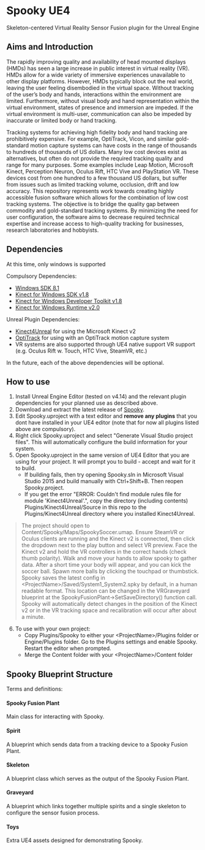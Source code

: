 # Spooky UE4
Skeleton-centered Virtual Reality Sensor Fusion plugin for the Unreal Engine

## Aims and Introduction
The rapidly improving quality and availability of head mounted displays (HMDs) has seen a large increase in public interest in virtual reality (VR). HMDs allow for a wide variety of immersive experiences unavailable to other display platforms. However, HMDs typically block out the real world, leaving the user feeling disembodied in the virtual space. Without tracking of the user’s body and hands, interactions within the environment are limited. Furthermore, without visual body and hand representation within the virtual environment, states of presence and immersion are impeded. If the virtual environment is multi-user, communication can also be impeded by inaccurate or limited body or hand tracking.
 
Tracking systems for achieving high fidelity body and hand tracking are prohibitively expensive. For example, OptiTrack, Vicon, and similar gold-standard motion capture systems can have costs in the range of thousands to hundreds of thousands of US dollars. Many low cost devices exist as alternatives, but often do not provide the required tracking quality and range for many purposes. Some examples include Leap Motion, Microsoft Kinect, Perception Neuron, Oculus Rift, HTC Vive and PlayStation VR. These devices cost from one hundred to a few thousand US dollars, but suffer from issues such as limited tracking volume, occlusion, drift and low accuracy. This repository represents work towards creating highly accessible fusion software which allows for the combination of low cost tracking systems. The objective is to bridge the quality gap between commodity and gold-standard tracking systems. By minimizing the need for user configuration, the software aims to decrease required technical expertise and increase access to high-quality tracking for businesses, research laboratories and hobbyists.

## Dependencies

At this time, only windows is supported

Compulsory Dependencies:
 - [Windows SDK 8.1](https://developer.microsoft.com/en-us/windows/downloads/windows-8-1-sdk) 
 - [Kinect for Windows SDK v1.8](https://www.microsoft.com/en-us/download/details.aspx?id=40278)
 - [Kinect for Windows Developer Toolkit v1.8](https://www.microsoft.com/en-us/download/details.aspx?id=40276)
 - [Kinect for Windows Runtime v2.0](https://www.microsoft.com/en-us/download/details.aspx?id=44559)

Unreal Plugin Dependencies:
 - [Kinect4Unreal](http://www.opaque.media/kinect-4-unreal/) for using the Microsoft Kinect v2
 - [OptiTrack](http://optitrack.com/downloads/plugins.html) for using with an OptiTrack motion capture system
 - VR systems are also supported through UE4 native support VR support (e.g. Oculus Rift w. Touch, HTC Vive, SteamVR, etc.)
 
In the future, each of the above dependencies will be optional.

## How to use

1. Install Unreal Engine Editor (tested on v4.14) and the relevant plugin dependencies for your planned use as described above.
2. Download and extract the latest release of [Spooky](https://github.com/JakeFountain/Spooky/releases/latest).
3. Edit Spooky.uproject with a text editor and **remove any plugins** that you dont have installed in your UE4 editor (note that for now all plugins listed above are compulsory).
4. Right click Spooky.uproject and select "Generate Visual Studio project files". This will automatically configure the build information for your system.
5. Open Spooky.uproject in the same version of UE4 Editor that you are using for your project. It will prompt you to build - accept and wait for it to build. 
	- If building fails, then try opening Spooky.sln in Microsoft Visual Studio 2015 and build manually with Ctrl+Shift+B. Then reopen Spooky.project.
	- If you get the error "ERROR: Couldn't find module rules file for module 'Kinect4Unreal'.", copy the directory (including contents) Plugins/Kinect4Unreal/Source in this repo to the Plugins/Kinect4Unreal directory where you installed Kinect4Unreal.
> The project should open to Content/Spooky/Maps/SpookySoccer.umap.
> Ensure SteamVR or Oculus clients are running and the Kinect v2 is connected, then click the dropdown next to the play button and select VR preview.
> Face the Kinect v2 and hold the VR controllers in the correct hands (check thumb polarity). 
> Walk and move your hands to allow spooky to gather data. 
> After a short time your body will appear, and you can kick the soccer ball. 
> Spawn more balls by clicking the touchpad or thumbstick.
> Spooky saves the latest config in \<ProjectName\>/Saved/System1_System2.spky by default, in a human readable format. 
> This location can be changed in the VRGraveyard blueprint at the SpookyFusionPlant->SetSaveDirectory() function call.
> Spooky will automatically detect changes in the position of the Kinect v2 or in the VR tracking space and recalibration will occur after about a minute.
6. To use with your own project:
    * Copy Plugins/Spooky to either your \<ProjectName\>/Plugins folder or Engine/Plugins folder. Go to the Plugins settings and enable Spooky. Restart the editor when prompted.
    * Merge the Content folder with your \<ProjectName\>/Content folder

## Spooky Blueprint Structure

Terms and definitions:

#### Spooky Fusion Plant
Main class for interacting with Spooky.
#### Spirit
A blueprint which sends data from a tracking device to a Spooky Fusion Plant.
#### Skeleton 
A blueprint class which serves as the output of the Spooky Fusion Plant.
#### Graveyard 
A blueprint which links together multiple spirits and a single skeleton to configure the sensor fusion process.
#### Toys
Extra UE4 assets designed for demonstrating Spooky.


